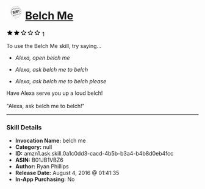 # &nbsp;<img src="skill_icon" alt="Belch Me icon" width="36"> [Belch Me](http://alexa.amazon.com/#skills/amzn1.ask.skill.0a1c0dd3-cacd-4b5b-b3a4-b4b8d0eb4fcc)
![2 stars](../../images/ic_star_black_18dp_1x.png)![2 stars](../../images/ic_star_black_18dp_1x.png)![2 stars](../../images/ic_star_border_black_18dp_1x.png)![2 stars](../../images/ic_star_border_black_18dp_1x.png)![2 stars](../../images/ic_star_border_black_18dp_1x.png) 1

To use the Belch Me skill, try saying...

* *Alexa, open belch me*

* *Alexa, ask belch me to belch*

* *Alexa, ask belch me to belch please*

Have Alexa serve you up a loud belch!
<br><br>
"Alexa, ask belch me to belch!"

***

### Skill Details

* **Invocation Name:** belch me
* **Category:** null
* **ID:** amzn1.ask.skill.0a1c0dd3-cacd-4b5b-b3a4-b4b8d0eb4fcc
* **ASIN:** B01JB1VBZ6
* **Author:** Ryan Phillips
* **Release Date:** August 4, 2016 @ 01:41:35
* **In-App Purchasing:** No
